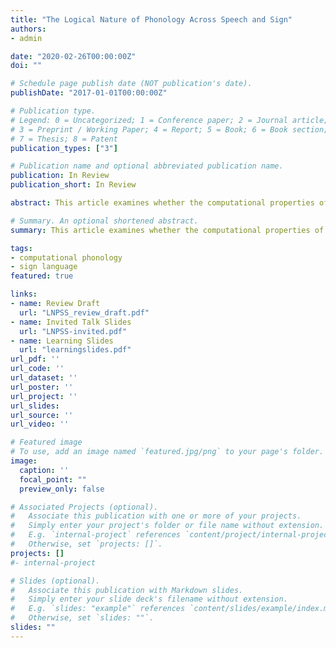 ```yaml
---
title: "The Logical Nature of Phonology Across Speech and Sign"
authors:
- admin

date: "2020-02-26T00:00:00Z"
doi: ""

# Schedule page publish date (NOT publication's date).
publishDate: "2017-01-01T00:00:00Z"

# Publication type.
# Legend: 0 = Uncategorized; 1 = Conference paper; 2 = Journal article;
# 3 = Preprint / Working Paper; 4 = Report; 5 = Book; 6 = Book section;
# 7 = Thesis; 8 = Patent
publication_types: ["3"]

# Publication name and optional abbreviated publication name.
publication: In Review
publication_short: In Review

abstract: This article examines whether the computational properties of phonology hold across spoken and signed languages. Model-theoretic representations of spoken and signed words, as well as logical mappings over these structures, are introduced as a powerful framework for structural and computational comparisons. Several phonological processes in sign are shown to require the same logical complexity as their spoken counterparts, suggesting an amodal sensitivity to notions of locality and memory, as well as a computational tradeoff between sequentiality and simultaneity in specific modalities. These analyses provide a necessary and sufficient condition for amodal aspects of phonology, and allow for promising new means to analyze issues of linguistic modality and the cognitive status of phonological knowledge.

# Summary. An optional shortened abstract.
summary: This article examines whether the computational properties of phonology hold across spoken and signed languages, using model theory and logical transductions.

tags:
- computational phonology
- sign language
featured: true

links:
- name: Review Draft
  url: "LNPSS_review_draft.pdf"
- name: Invited Talk Slides
  url: "LNPSS-invited.pdf"
- name: Learning Slides
  url: "learningslides.pdf"
url_pdf: ''
url_code: ''
url_dataset: ''
url_poster: ''
url_project: ''
url_slides:
url_source: ''
url_video: ''

# Featured image
# To use, add an image named `featured.jpg/png` to your page's folder.
image:
  caption: ''
  focal_point: ""
  preview_only: false

# Associated Projects (optional).
#   Associate this publication with one or more of your projects.
#   Simply enter your project's folder or file name without extension.
#   E.g. `internal-project` references `content/project/internal-project/index.md`.
#   Otherwise, set `projects: []`.
projects: []
#- internal-project

# Slides (optional).
#   Associate this publication with Markdown slides.
#   Simply enter your slide deck's filename without extension.
#   E.g. `slides: "example"` references `content/slides/example/index.md`.
#   Otherwise, set `slides: ""`.
slides: ""
---
```

